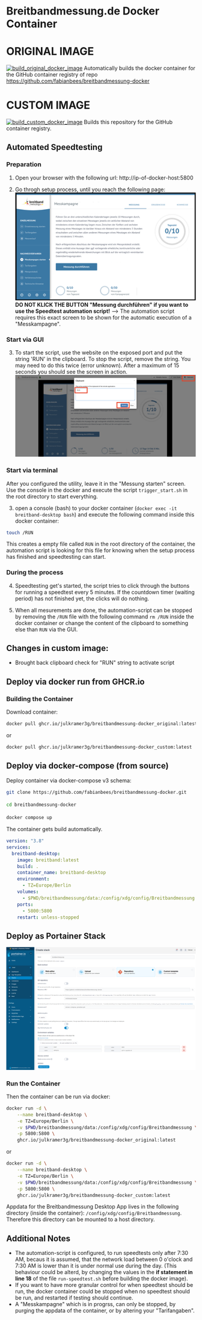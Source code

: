 # Breitbandmessung.de Docker Container 

# ORIGINAL IMAGE
[![build_original_docker_image](https://github.com/JulKramer3G/breitbandmessung-docker/actions/workflows/build_original_image.yml/badge.svg)](https://github.com/JulKramer3G/breitbandmessung-docker/actions/workflows/build_original_image.yml)
Automatically builds the docker container for the GitHub container registry of repo https://github.com/fabianbees/breitbandmessung-docker

# CUSTOM IMAGE
[![build_custom_docker_image](https://github.com/JulKramer3G/breitbandmessung-docker/actions/workflows/build_custom_image.yml/badge.svg)](https://github.com/JulKramer3G/breitbandmessung-docker/actions/workflows/build_custom_image.yml)
Builds this repository for the GitHub container registry.

## Automated Speedtesting

### Preparation

1. Open your browser with the following url: http://ip-of-docker-host:5800

2. Go throgh setup process, until you reach the following page:
![Screenshot1](images/screenshot1.png)
**DO NOT KLICK THE BUTTON "Messung durchführen" if you want to use the Speedtest automation script!**
--> The automation script requires this exact screen to be shown for the automatic execution of a "Messkampagne".

### Start via GUI

3. To start the script, use the website on the exposed port and put the string 'RUN' in the clipboard. To stop the script, remove the string. You may need to do this twice (error unknown). After a maximum of 15 seconds you should see the screen in action. 
![Screenshot1](images/clipboard.png)

### Start via terminal
After you configured the utility, leave it in the "Messung starten" screen.
Use the console in the docker and execute the script `trigger_start.sh` in the root directory to start everything.

3. open a console (bash) to your docker container (```docker exec -it breitband-desktop bash```) and execute the following command inside this docker container:
```bash
touch /RUN
```
This creates a empty file called ```RUN``` in the root directory of the container, the automation script is looking for this file for knowing when the setup process has finished and speedtesting can start.

### During the process

4. Speedtesting get's started, the script tries to click through the buttons for running a speedtest every 5 minutes. If the countdown timer (waiting period) has not finished yet, the clicks will do nothing.

5. When all mesurements are done, the automation-script can be stopped by removing the ```/RUN``` file with the following command ```rm /RUN``` inside the docker container or change the content of the clipboard to something else than `RUN` via the GUI.




## Changes in custom image: 
- Brought back clipboard check for "RUN" string to activate script


## Deploy via docker run from GHCR.io

### Building the Container

Download container:

```bash
docker pull ghcr.io/julkramer3g/breitbandmessung-docker_original:latest
```

or

```bash
docker pull ghcr.io/julkramer3g/breitbandmessung-docker_custom:latest
```

## Deploy via docker-compose (from source)

Deploy container via docker-compose v3 schema:

```bash
git clone https://github.com/fabianbees/breitbandmessung-docker.git

cd breitbandmessung-docker

docker compose up
```

The container gets build automatically.


```yaml
version: "3.8"
services:
  breitband-desktop:
    image: breitband:latest
    build: .
    container_name: breitband-desktop
    environment:
      - TZ=Europe/Berlin
    volumes:
      - $PWD/breitbandmessung/data:/config/xdg/config/Breitbandmessung
    ports:
      - 5800:5800
    restart: unless-stopped
```


## Deploy as Portainer Stack

![Screenshot1](images/portainer-stack.png)


### Run the Container

Then the container can be run via docker:

```bash
docker run -d \
    --name breitband-desktop \
    -e TZ=Europe/Berlin \
    -v $PWD/breitbandmessung/data:/config/xdg/config/Breitbandmessung \
    -p 5800:5800 \
    ghcr.io/julkramer3g/breitbandmessung-docker_original:latest
```

or 


```bash
docker run -d \
    --name breitband-desktop \
    -e TZ=Europe/Berlin \
    -v $PWD/breitbandmessung/data:/config/xdg/config/Breitbandmessung \
    -p 5800:5800 \
    ghcr.io/julkramer3g/breitbandmessung-docker_custom:latest
```



Appdata for the Breitbandmessung Desktop App lives in the following directory (inside the container): ```/config/xdg/config/Breitbandmessung```. Therefore this directory can be mounted to a host directory.


## Additional Notes

- The automation-script is configured, to run speedtests only after 7:30 AM, becaus it is assumed, that the network load between 0 o'clock and 7:30 AM is lower than it is under normal use during the day.
(This behaviour could be alterd, by changing the values in the **if statement in line 18** of the file ```run-speedtest.sh``` before building the docker image).
- If you want to have more granular control for when speedtest should be run, the docker container could be stopped when no speedtest should be run, and restarted if testing should continue.
- A "Messkampagne" which is in progrss, can only be stopped, by purging the appdata of the container, or by altering your "Tarifangaben".

